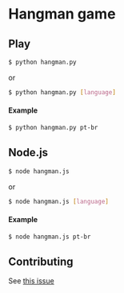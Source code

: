# Hangman game

## Play

```sh
$ python hangman.py
```

or 

```sh
$ python hangman.py [language]
```

#### Example

```sh
$ python hangman.py pt-br
```

## Node.js 

```sh
$ node hangman.js
```

or 

```sh
$ node hangman.js [language]
```

#### Example

```sh
$ node hangman.js pt-br
```

## Contributing

See [this issue](https://github.com/salifm/cli-games/issues/9)

